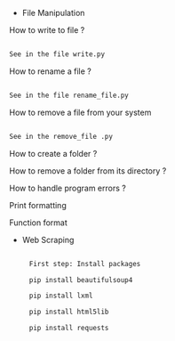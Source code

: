- File Manipulation

How to write to file ?

```bash

See in the file write.py

```

How to rename a file ?

```bash

See in the file rename_file.py

```

How to remove a file from your system

```bash

See in the remove_file .py

```

How to create a folder ?

How to remove a folder from its directory ?

How to handle program errors ?

Print formatting

Function format 



- Web Scraping


```bash

	 First step: Install packages

	 pip install beautifulsoup4

	 pip install lxml

	 pip install html5lib

	 pip install requests

```